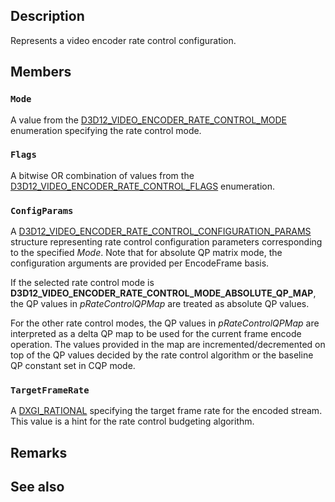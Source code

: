 ## Description

Represents a video encoder rate control configuration.

## Members

### `Mode`

A value from the [D3D12_VIDEO_ENCODER_RATE_CONTROL_MODE](https://learn.microsoft.com/windows/win32/api/d3d12video/ne-d3d12video-d3d12_video_encoder_rate_control_mode) enumeration specifying the rate control mode.

### `Flags`

A bitwise OR combination of values from the [D3D12_VIDEO_ENCODER_RATE_CONTROL_FLAGS](https://learn.microsoft.com/windows/win32/api/d3d12video/ne-d3d12video-d3d12_video_encoder_rate_control_flags) enumeration.

### `ConfigParams`

A [D3D12_VIDEO_ENCODER_RATE_CONTROL_CONFIGURATION_PARAMS](https://learn.microsoft.com/windows/win32/api/d3d12video/ns-d3d12video-d3d12_video_encoder_rate_control_configuration_params) structure representing rate control configuration parameters corresponding to the specified *Mode*. Note that for absolute QP matrix mode, the configuration arguments are provided per EncodeFrame basis.

If the selected rate control mode is **D3D12_VIDEO_ENCODER_RATE_CONTROL_MODE_ABSOLUTE_QP_MAP**, the QP values in *pRateControlQPMap* are treated as absolute QP values.

For the other rate control modes, the QP values in *pRateControlQPMap* are interpreted as a delta QP map to be used for the current frame encode operation. The values provided in the map are incremented/decremented on top of the QP values decided by the rate control algorithm or the baseline QP constant set in CQP mode.

### `TargetFrameRate`

A [DXGI_RATIONAL](https://learn.microsoft.com/windows/win32/api/dxgicommon/ns-dxgicommon-dxgi_rational) specifying the target frame rate for the encoded stream. This value is a hint for the rate control budgeting algorithm.

## Remarks

## See also
